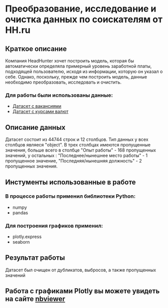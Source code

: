 # Преобразование, исследование и очистка данных по соискателям от HH.ru
 
## Краткое описание
 Компания HeadHunter хочет построить модель, которая бы автоматически определяла примерный уровень заработной платы, подходящей пользователю, исходя из информации, которую он указал о себе. Однако, поскольку, прежде чем построить модель, данные необходимо преобразовать, исследовать и очистить. 
 ### Для работы были использованы данные:
 * [Датасет с вакансиями](https://drive.google.com/file/d/1QAoEuFP77jZ913avIIllMzX1zRNzXIuv/view?usp=drive_link)
 * [Датасет с курсами валют](https://drive.google.com/file/d/1Zoc-0VuJl2egBjvrTjcsTOXEAYWpFSoe/view?usp=drive_link) 

 ## Описание данных
 Датасет состоит из 44744 строк и 12 столбцов.
Тип данных у всех столбцов являеся "object". В трех столбцах имеются пропущенные значения, больше всего в столбце "Опыт работы"  - 168 пропущенных значений, у остальных : "Последнее/нынешнее место работы" - 1 пропущенное значение, "Последняя/нынешняя должность" - 2 пропущенных значения.

## Инстументы использованные в работе

### В процессе работы применил библиотеки Python: 
* numpy 
* pandas 
### Для построения графиков применил: 
* plotly.express 
* seaborn

## Результат работы

Датасет был очищен от дубликатов, выбросов, а также пропущенных значений

## Работа с графиками Plotly вы можете увидеть на сайте [nbviewer](https://nbviewer.org/github/Nasim2506/project_1/blob/main/Project-1._Ноутбук-шаблон.ipynb)